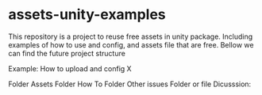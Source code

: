 # assets-unity-examples

This repository is a project to reuse free assets in unity package. Including examples of how to use and config, and assets file that are free. Bellow we can find the future project structure

Example:
How to upload and config X

Folder Assets
Folder How To
Folder Other issues
Folder or file Dicusssion:
